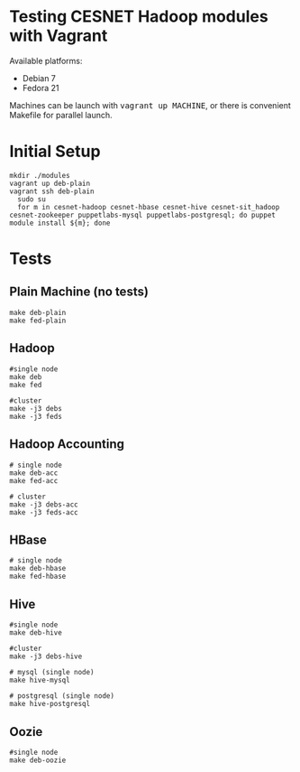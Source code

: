 # Testing CESNET Hadoop modules with Vagrant

Available platforms:

 * Debian 7
 * Fedora 21

Machines can be launch with <tt>vagrant up MACHINE</tt>, or there is convenient Makefile for parallel launch.

# Initial Setup

    mkdir ./modules
    vagrant up deb-plain
    vagrant ssh deb-plain
      sudo su
      for m in cesnet-hadoop cesnet-hbase cesnet-hive cesnet-sit_hadoop cesnet-zookeeper puppetlabs-mysql puppetlabs-postgresql; do puppet module install ${m}; done

# Tests

## Plain Machine (no tests)
    make deb-plain
    make fed-plain

## Hadoop
    #single node
    make deb
    make fed

    #cluster
    make -j3 debs
    make -j3 feds

## Hadoop Accounting
    # single node
    make deb-acc
    make fed-acc

    # cluster
    make -j3 debs-acc
    make -j3 feds-acc

## HBase
    # single node
    make deb-hbase
    make fed-hbase

## Hive
    #single node
    make deb-hive

    #cluster
    make -j3 debs-hive

    # mysql (single node)
    make hive-mysql

    # postgresql (single node)
    make hive-postgresql

## Oozie
    #single node
    make deb-oozie
